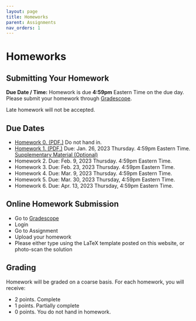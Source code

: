 ```yaml
---
layout: page
title: Homeworks
parent: Assignments
nav_orders: 1
---
```

# Homeworks 

## Submitting Your Homework  
**Due Date / Time:** Homework is due **4:59pm** Eastern Time on the due day. Please submit your homework through [Gradescope](https://www.gradescope.com/courses/345155).

Late homework will not be accepted.

## Due Dates
- [Homework 0. (PDF.)](hw0.pdf) Do not hand in.
- [Homework 1. (PDF.)](https://purdue.brightspace.com/d2l/le/content/703824/viewContent/12045140/View) Due: Jan. 26, 2023 Thursday. 4:59pm Eastern Time. [Supplementary Material (Optional)](https://purdue.brightspace.com/d2l/le/content/703824/viewContent/12045141/View)
- Homework 2. Due: Feb. 9, 2023 Thursday. 4:59pm Eastern Time. 
- Homework 3. Due: Feb. 23, 2023 Thursday. 4:59pm Eastern Time. 
- Homework 4. Due: Mar. 9, 2023 Thursday. 4:59pm Eastern Time. 
- Homework 5. Due: Mar. 30, 2023 Thursday, 4:59pm Eastern Time. 
- Homework 6. Due: Apr. 13, 2023 Thursday, 4:59pm Eastern Time.

## Online Homework Submission
- Go to [Gradescope](https://www.gradescope.com/courses/478533)
- Login
- Go to Assignment
- Upload your homework
- Please either type using the LaTeX template posted on this website, or photo-scan the solution

## Grading
Homework will be graded on a coarse basis. For each homework, you will receive:
- 2 points. Complete
- 1 points. Partially complete
- 0 points. You do not hand in homework.